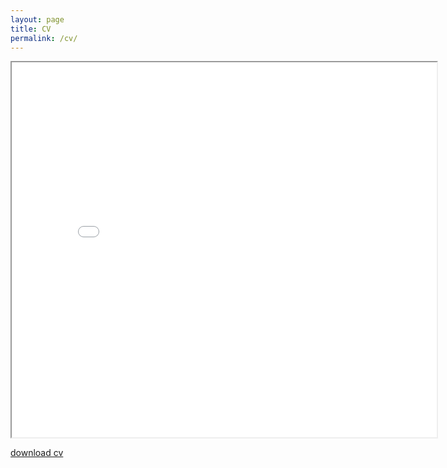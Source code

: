```yaml
---
layout: page
title: CV
permalink: /cv/
---
```


<iframe src='/cv/caizhuo_CV.pdf' height="600px" width="680px" type="application/pdf"></iframe>

[download cv](/cv/caizhuo_CV.pdf)